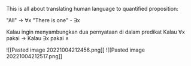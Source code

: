 This is all about translating human language to quantified proposition:

"All" -> ∀x
"There is one" - ∃x

Kalau ingin menyambungkan dua pernyataan di dalam predikat
Kalau ∀x pakai →
Kalau ∃x pakai ∧

![[Pasted image 20221004212456.png]]
![[Pasted image 20221004212517.png]]

